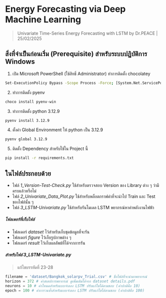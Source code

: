 # Energy Forecasting via Deep Machine Learning

> Univariate Time-Series Energy Forecasting with LSTM by Dr.PEACE | 25/02/2025

## สิ่งที่จำเป็นก่อนเริ่ม (Prerequisite) สำหรับระบบปฏิบัติการ Windows
1. เปิด Microsoft PowerShell (ใช้สิทธิ์ Administrator) ทำการติดตั้ง chocolatey
```bash
Set-ExecutionPolicy Bypass -Scope Process -Force; [System.Net.ServicePointManager]::SecurityProtocol = [System.Net.ServicePointManager]::SecurityProtocol -bor 3072; iex ((New-Object System.Net.WebClient).DownloadString('https://community.chocolatey.org/install.ps1'))
```
2. ทำการติดตั้ง pyenv
```bash
choco install pyenv-win
```
3. ทำการติดตั้ง python 3.12.9
```bash
pyenv install 3.12.9
```
4. ตั้งค่า Global Environment ให้ python เป็น 3.12.9
```bash
pyenv global 3.12.9
```
5. ติดตั้ง Dependency สำหรับใช้ใน Project นี้
```bash
pip install -r requirements.txt
```

## ในไฟล์ประกอบด้วย
* ไฟล์ *1_Version-Test-Check.py* ใช้สำหรับตรวจสอบ Version ของ Library ต่าง ๆ ว่ามีครบแล้วหรือไม่
* ไฟล์ *2_Univariate_Data_Plot.py* ใช้สำหรับพล็อตกราฟค่าที่จะนำไป Train และ Test ของไฟล์นั้น ๆ
* ไฟล์ *3_LSTM-Univariate.py* ใช้สำหรับรันโมเดล LSTM พยากรณ์หาค่าพลังงานไฟฟ้า

##### โฟลเดอร์ที่เก็บไฟล์
* โฟลเดอร์ *dataset* ไว้สำหรับเก็บชุดข้อมูลที่จะรัน
* โฟลเดอร์ *figure* ไว้เก็บรูปภาพต่าง ๆ
* โฟลเดอร์ *result* ไว้เก็บผลลัพธ์ที่ได้จากการรัน

##### สำหรับไฟล์ *3_LSTM-Univariate.py*
> แก้ไขบรรทัดที่ 23-28

```python
filename = 'dataset/Bangkok_solarpv_Trial.csv' # ชื่อไฟล์ที่จะนำมาพยากรณ์
horizon = 372 # ค่าสเตปการพยากรณ์ ดูเพิ่มเติมได้จาก dataset details.pdf
neurons = 10 # ค่าโหนดสำหรับแบบจำลอง LSTM ปรับแก้ไขได้ตามชอบ (ค่าปกติคือ 10)
epoch = 100 # ค่าการวนซ้ำสำหรับแบบจำลอง LSTM ปรับแก้ไขได้ตามชอบ (ค่าปกติคือ 100)
```